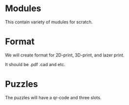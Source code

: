 # Modules

This contain variety of mudules for scratch. 



# Format

We will create format for 2D-print, 3D-print, and lazer print. 

It should be .pdf .cad and etc.



# Puzzles

The puzzles will have a qr-code and three slots.